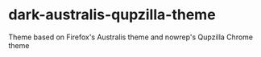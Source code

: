 dark-australis-qupzilla-theme
=============================

Theme based on Firefox's Australis theme and nowrep's Qupzilla Chrome theme
